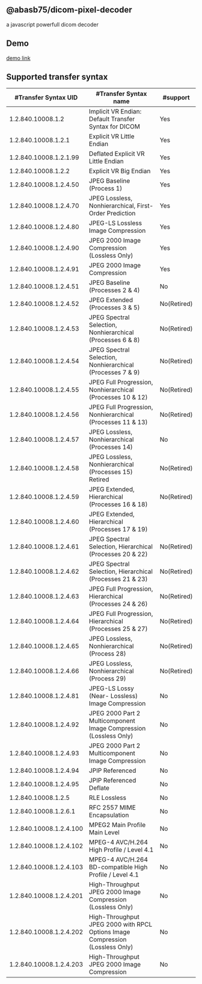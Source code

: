 ## @abasb75/dicom-pixel-decoder
a javascript powerfull dicom decoder

## Demo

<a href="https://abasb75.github.io/dicom-pixel-decoder/">demo link</a>


## Supported transfer syntax

#Transfer Syntax UID | #Transfer Syntax name | #support	 
--- | --- | ---
1.2.840.10008.1.2	 |  Implicit VR Endian: Default Transfer Syntax for DICOM | Yes 
1.2.840.10008.1.2.1	 |  Explicit VR Little Endian | Yes
1.2.840.10008.1.2.1.99 | Deflated Explicit VR Little Endian | Yes
1.2.840.10008.1.2.2 | Explicit VR Big Endian | Yes
1.2.840.10008.1.2.4.50 | JPEG Baseline (Process 1) | Yes 
1.2.840.10008.1.2.4.70 | JPEG Lossless, Nonhierarchical, First- Order Prediction | Yes
1.2.840.10008.1.2.4.80 | JPEG-LS Lossless Image Compression	 | Yes
1.2.840.10008.1.2.4.90 | JPEG 2000 Image Compression (Lossless Only) | Yes 
1.2.840.10008.1.2.4.91 | JPEG 2000 Image Compression	 | Yes
1.2.840.10008.1.2.4.51 | JPEG Baseline (Processes 2 & 4) | No	 
1.2.840.10008.1.2.4.52 | JPEG Extended (Processes 3 & 5) | No(Retired)
1.2.840.10008.1.2.4.53 | JPEG Spectral Selection, Nonhierarchical (Processes 6 & 8)	| No(Retired)
1.2.840.10008.1.2.4.54 | JPEG Spectral Selection, Nonhierarchical (Processes 7 & 9)	| No(Retired)	
1.2.840.10008.1.2.4.55 | JPEG Full Progression, Nonhierarchical (Processes 10 & 12)	| No(Retired)	
1.2.840.10008.1.2.4.56 | JPEG Full Progression, Nonhierarchical (Processes 11 & 13)	| No(Retired)	
1.2.840.10008.1.2.4.57 | JPEG Lossless, Nonhierarchical (Processes 14)	 	| No	
1.2.840.10008.1.2.4.58 | JPEG Lossless, Nonhierarchical (Processes 15)	Retired	| No(Retired)		
1.2.840.10008.1.2.4.59 | JPEG Extended, Hierarchical (Processes 16 & 18)	| No(Retired)		
1.2.840.10008.1.2.4.60 | JPEG Extended, Hierarchical (Processes 17 & 19)
1.2.840.10008.1.2.4.61 | JPEG Spectral Selection, Hierarchical (Processes 20 & 22)	| No(Retired)		
1.2.840.10008.1.2.4.62 | JPEG Spectral Selection, Hierarchical (Processes 21 & 23)	| No(Retired)		
1.2.840.10008.1.2.4.63 | JPEG Full Progression, Hierarchical (Processes 24 & 26)	| No(Retired)		
1.2.840.10008.1.2.4.64 | JPEG Full Progression, Hierarchical (Processes 25 & 27)	| No(Retired)		
1.2.840.10008.1.2.4.65 | JPEG Lossless, Nonhierarchical (Process 28) | No(Retired)		
1.2.840.10008.1.2.4.66 | JPEG Lossless, Nonhierarchical (Process 29) | No(Retired)		
1.2.840.10008.1.2.4.81 | JPEG-LS Lossy (Near- Lossless) Image Compression | No
1.2.840.10008.1.2.4.92 | JPEG 2000 Part 2 Multicomponent Image Compression (Lossless Only) | No
1.2.840.10008.1.2.4.93 | JPEG 2000 Part 2 Multicomponent Image Compression | No
1.2.840.10008.1.2.4.94 | JPIP Referenced	 	| No	
1.2.840.10008.1.2.4.95 | JPIP Referenced Deflate	 	| No	
1.2.840.10008.1.2.5	| RLE Lossless	 	| No	
1.2.840.10008.1.2.6.1 | RFC 2557 MIME Encapsulation	 	| No	
1.2.840.10008.1.2.4.100 | MPEG2 Main Profile Main Level	| No
1.2.840.10008.1.2.4.102 | MPEG-4 AVC/H.264 High Profile / Level 4.1 | No
1.2.840.10008.1.2.4.103 | MPEG-4 AVC/H.264 BD-compatible High Profile / Level 4.1	 | No
1.2.840.10008.1.2.4.201 | High-Throughput JPEG 2000 Image Compression (Lossless Only)	 | No
1.2.840.10008.1.2.4.202 | High-Throughput JPEG 2000 with RPCL Options Image Compression (Lossless Only) | No
1.2.840.10008.1.2.4.203 | High-Throughput JPEG 2000 Image Compression | No